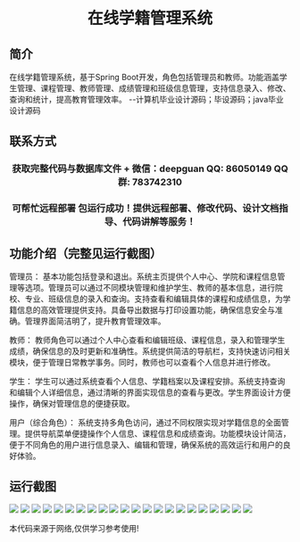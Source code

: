 <p><h1 align="center">在线学籍管理系统</h1></p>

## 简介
在线学籍管理系统，基于Spring Boot开发，角色包括管理员和教师。功能涵盖学生管理、课程管理、教师管理、成绩管理和班级信息管理，支持信息录入、修改、查询和统计，提高教育管理效率。    --计算机毕业设计源码；毕设源码；java毕业设计源码


## 联系方式
<p><h3 align="center">获取完整代码与数据库文件 + 微信：deepguan QQ: 86050149 QQ群: 783742310</h3></p>
<p><h3 align="center">可帮忙远程部署 包运行成功！提供远程部署、修改代码、设计文档指导、代码讲解等服务！</h3></p>

## 功能介绍（完整见运行截图）
管理员： 基本功能包括登录和退出。系统主页提供个人中心、学院和课程信息管理等选项。管理员可以通过不同模块管理和维护学生、教师的基本信息，进行院校、专业、班级信息的录入和查询。支持查看和编辑具体的课程和成绩信息，为学籍信息的高效管理提供支持。具备导出数据与打印设置功能，确保信息安全与准确。管理界面简洁明了，提升教育管理效率。

教师： 教师角色可以通过个人中心查看和编辑班级、课程信息，录入和管理学生成绩，确保信息的及时更新和准确性。系统提供简洁的导航栏，支持快速访问相关模块，便于管理日常教学事务。同时，教师也可以查看个人信息并进行修改。

学生： 学生可以通过系统查看个人信息、学籍档案以及课程安排。系统支持查询和编辑个人详细信息，通过清晰的界面实现信息的查看与更改。学生界面设计方便操作，确保对管理信息的便捷获取。

用户（综合角色）： 系统支持多角色访问，通过不同权限实现对学籍信息的全面管理。提供导航菜单便捷操作个人信息、课程信息和成绩查询。功能模块设计简洁，便于不同角色的用户进行信息录入、编辑和管理，确保系统的高效运行和用户的良好体验。


## 运行截图
![](https://bs-1329754181.cos.ap-shanghai.myqcloud.com/spring/OnlineStudentManagementSystem/img/001.jpg)
![](https://bs-1329754181.cos.ap-shanghai.myqcloud.com/spring/OnlineStudentManagementSystem/img/002.jpg)
![](https://bs-1329754181.cos.ap-shanghai.myqcloud.com/spring/OnlineStudentManagementSystem/img/003.jpg)
![](https://bs-1329754181.cos.ap-shanghai.myqcloud.com/spring/OnlineStudentManagementSystem/img/004.jpg)
![](https://bs-1329754181.cos.ap-shanghai.myqcloud.com/spring/OnlineStudentManagementSystem/img/005.jpg)
![](https://bs-1329754181.cos.ap-shanghai.myqcloud.com/spring/OnlineStudentManagementSystem/img/006.jpg)
![](https://bs-1329754181.cos.ap-shanghai.myqcloud.com/spring/OnlineStudentManagementSystem/img/007.jpg)
![](https://bs-1329754181.cos.ap-shanghai.myqcloud.com/spring/OnlineStudentManagementSystem/img/008.jpg)
![](https://bs-1329754181.cos.ap-shanghai.myqcloud.com/spring/OnlineStudentManagementSystem/img/009.jpg)
![](https://bs-1329754181.cos.ap-shanghai.myqcloud.com/spring/OnlineStudentManagementSystem/img/010.jpg)
![](https://bs-1329754181.cos.ap-shanghai.myqcloud.com/spring/OnlineStudentManagementSystem/img/011.jpg)
![](https://bs-1329754181.cos.ap-shanghai.myqcloud.com/spring/OnlineStudentManagementSystem/img/012.jpg)
![](https://bs-1329754181.cos.ap-shanghai.myqcloud.com/spring/OnlineStudentManagementSystem/img/013.jpg)
![](https://bs-1329754181.cos.ap-shanghai.myqcloud.com/spring/OnlineStudentManagementSystem/img/014.jpg)
![](https://bs-1329754181.cos.ap-shanghai.myqcloud.com/spring/OnlineStudentManagementSystem/img/015.jpg)
![](https://bs-1329754181.cos.ap-shanghai.myqcloud.com/spring/OnlineStudentManagementSystem/img/016.jpg)
![](https://bs-1329754181.cos.ap-shanghai.myqcloud.com/spring/OnlineStudentManagementSystem/img/017.jpg)
![](https://bs-1329754181.cos.ap-shanghai.myqcloud.com/spring/OnlineStudentManagementSystem/img/018.jpg)
![](https://bs-1329754181.cos.ap-shanghai.myqcloud.com/spring/OnlineStudentManagementSystem/img/019.jpg)
![](https://bs-1329754181.cos.ap-shanghai.myqcloud.com/spring/OnlineStudentManagementSystem/img/020.jpg)
![](https://bs-1329754181.cos.ap-shanghai.myqcloud.com/spring/OnlineStudentManagementSystem/img/021.jpg)
![](https://bs-1329754181.cos.ap-shanghai.myqcloud.com/spring/OnlineStudentManagementSystem/img/022.jpg)

<p>本代码来源于网络,仅供学习参考使用!</p>
